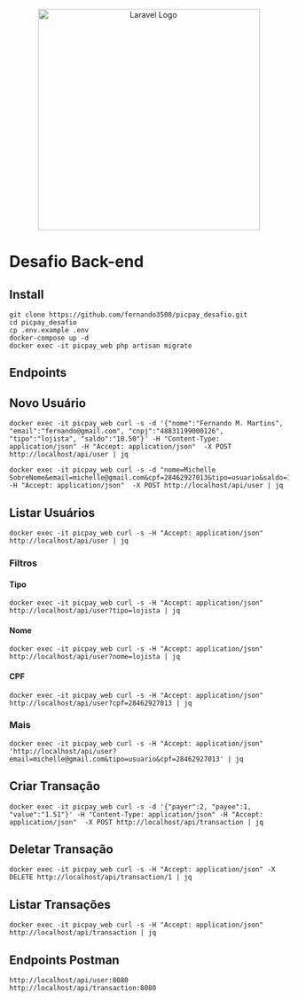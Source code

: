 <p align="center"><a href="https://laravel.com" target="_blank"><img src="https://raw.githubusercontent.com/laravel/art/master/logo-lockup/5%20SVG/2%20CMYK/1%20Full%20Color/laravel-logolockup-cmyk-red.svg" width="400" alt="Laravel Logo"></a></p>

# Desafio Back-end 

Install
----------
```
git clone https://github.com/fernando3508/picpay_desafio.git
cd picpay_desafio
cp .env.example .env
docker-compose up -d
docker exec -it picpay_web php artisan migrate
```

Endpoints
----------

## Novo Usuário

```
docker exec -it picpay_web curl -s -d '{"nome":"Fernando M. Martins", "email":"fernando@gmail.com", "cnpj":"48831199000126", "tipo":"lojista", "saldo":"10.50"}' -H "Content-Type: application/json" -H "Accept: application/json"  -X POST http://localhost/api/user | jq
```

```
docker exec -it picpay_web curl -s -d "nome=Michelle SobreNome&email=michelle@gmail.com&cpf=28462927013&tipo=usuario&saldo=1500.50" -H "Accept: application/json"  -X POST http://localhost/api/user | jq
```

## Listar Usuários

```
docker exec -it picpay_web curl -s -H "Accept: application/json" http://localhost/api/user | jq
```

### Filtros

#### Tipo

```
docker exec -it picpay_web curl -s -H "Accept: application/json" http://localhost/api/user?tipo=lojista | jq
```

#### Nome

```
docker exec -it picpay_web curl -s -H "Accept: application/json" http://localhost/api/user?nome=lojista | jq
```

#### CPF

```
docker exec -it picpay_web curl -s -H "Accept: application/json" http://localhost/api/user?cpf=28462927013 | jq
```

### Mais

```
docker exec -it picpay_web curl -s -H "Accept: application/json" 'http://localhost/api/user?email=michelle@gmail.com&tipo=usuario&cpf=28462927013' | jq
```

## Criar Transação

```
docker exec -it picpay_web curl -s -d '{"payer":2, "payee":1, "value":"1.51"}' -H "Content-Type: application/json" -H "Accept: application/json"  -X POST http://localhost/api/transaction | jq
```

## Deletar Transação

```
docker exec -it picpay_web curl -s -H "Accept: application/json" -X DELETE http://localhost/api/transaction/1 | jq
```

## Listar Transações

```
docker exec -it picpay_web curl -s -H "Accept: application/json" http://localhost/api/transaction | jq
```

## Endpoints Postman

```
http://localhost/api/user:8080
http://localhost/api/transaction:8080
```